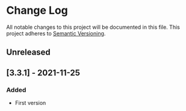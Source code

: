 # Change Log
All notable changes to this project will be documented in this file.
This project adheres to [Semantic Versioning](http://semver.org/).

## Unreleased

## [3.3.1] - 2021-11-25
### Added
- First version
